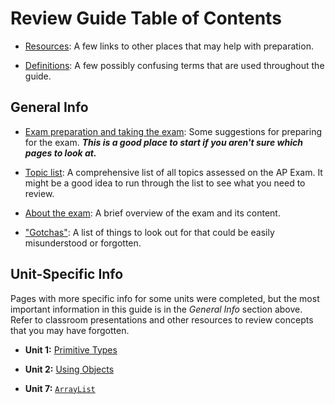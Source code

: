 # Review Guide Table of Contents

* [Resources](resources.md): A few links to other places that may help with preparation.

* [Definitions](definitions.md): A few possibly confusing terms that are used throughout the guide.

## General Info

* [Exam preparation and taking the exam](general/exam_preparation.md): Some suggestions for preparing for the exam. _**This is a good place to start if you aren't sure which pages to look at.**_

* [Topic list](general/topic_list.md): A comprehensive list of all topics assessed on the AP Exam. It might be a good idea to run through the list to see what you need to review.

* [About the exam](general/about_the_exam.md): A brief overview of the exam and its content.

* ["Gotchas"](general/gotchas.md): A list of things to look out for that could be easily misunderstood or forgotten.

## Unit-Specific Info

Pages with more specific info for some units were completed, but the most important information in this guide is in the _General Info_ section above. Refer to classroom presentations and other resources to review concepts that you may have forgotten.

* **Unit 1:** [Primitive Types](units/1-primitive-types/in-depth.md)

* **Unit 2:** [Using Objects](units/2-using-objects/condensed.md)

* **Unit 7:** [`ArrayList`](units/7-arraylist/condensed.md)
